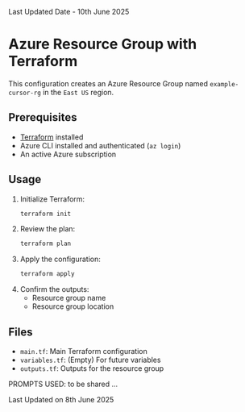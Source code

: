 Last Updated Date - 10th June 2025

# Azure Resource Group with Terraform

This configuration creates an Azure Resource Group named `example-cursor-rg` in the `East US` region.

## Prerequisites
- [Terraform](https://www.terraform.io/downloads.html) installed
- Azure CLI installed and authenticated (`az login`)
- An active Azure subscription

## Usage
1. Initialize Terraform:
   ```sh
   terraform init
   ```
2. Review the plan:
   ```sh
   terraform plan
   ```
3. Apply the configuration:
   ```sh
   terraform apply
   ```
4. Confirm the outputs:
   - Resource group name
   - Resource group location

## Files
- `main.tf`: Main Terraform configuration
- `variables.tf`: (Empty) For future variables
- `outputs.tf`: Outputs for the resource group

PROMPTS USED: to be shared ...

Last Updated on 8th June 2025